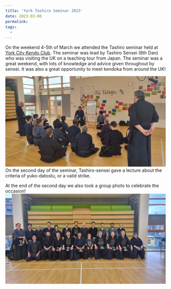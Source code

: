 ```yaml
---
title: 'York Tashiro Seminar 2023'
date: 2023-03-06
permalink: 
tags:
  - 
---
```


On the weekend 4-5th of March we attended the Tashiro seminar held at [York City Kendo Club](). The seminar was lead by Tashiro Sensei (8th Dan) who was visiting the UK on a teaching tour from Japan. The seminar was a great weekend, with lots of knowledge and advice given throughout by sensei. It was also a great opportunity to meet kendoka from around the UK!

![Photo 1](../files/TashiroSeminar1.jpg)
On the second day of the seminar, Tashiro-sensei gave a lecture about the criteria of yuko-datostu, or a valid strike.

At the end of the second day we also took a group photo to celebrate the occasion!
![Photo2](../files/TashiroSeminar2.jpg)